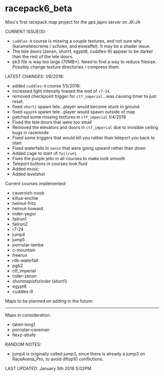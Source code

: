 # racepack6_beta

Miso's first racepack map project for the µps japro server on JK:JA


CURRENT ISSUE(S):
* `cuddles-9` course is missing a couple textures, and not sure why (karameleiscreme / schoko, and eiswaffel). It may be a shader issue.
* The tele doors (zensn, short1, egypt6, cuddles-9) appear to be darker than the rest of the tele doors.
* pk3 file is way too large (70MB+). Need to find a way to reduce filesize. Possibly change texture directories / compress them.

LATEST CHANGES:
1/6/2018:
* added `cuddles-9` course
1/5/2018:
* increased light intensity toward the end of `r7-24`.
* removed checkpoint trigger for `ctf_imperial`...was causing timer to just reset.
* fixed `short1` spawn tele...player would become stuck in ground.
* fixed `egypt6` spawn tele...player would spawn outside of map
* patched some missing textures in `ctf_imperial`
1/4/2018
* Fixed the tele doors that were too small
* Removed the elevators and doors in `ctf_imperial` due to invisible ceiling bugs in racemode
* Fixed some triggers that would kill you rather than teleport you back to start
* Fixed waterfalls in `zensn` that were going upward rather than down
* Added cage to start of `failrun1`
* Fixes the purple jello in all courses to make look smooth
* Teleport buttons in courses look fluid
* Added music
* Added levelshot


Current courses implemented:
* cavernish-noob
* killua-enchie
* helmut-fritz
* helmut-howard
* inder-yegor
* failrun1
* failrun2
* r7-24
* jump4
* jump5
* pornstar-lamba
* c-mountain
* freerun
* rdk-waterfall
* pgb2
* ctf_imperial
* inder-zensn
* shortmapisforinder (short1)
* egypt6
* cuddles-9



Maps to be planned on adding in the future:

---

Maps in consideration:

* tatmt-long1
* pornstar-caveman
* flexz-strafe

RANDOM NOTES:
* jump4 is originally called jump3, since there is already a jump3 on RaceArena_Pro, to avoid dftop10 conflictions.


LAST UPDATED: January 5th 2018 5:02PM
